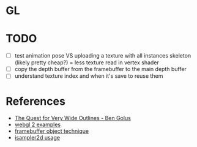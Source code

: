 # GL

# TODO

- [ ] test animation pose VS uploading a texture with all instances skeleton (likely pretty cheap?) = less texture read in vertex shader
- [ ] copy the depth buffer from the framebuffer to the main depth buffer
- [ ] understand texture index and when it's save to reuse them

# References

- [The Quest for Very Wide Outlines - Ben Golus](https://bgolus.medium.com/the-quest-for-very-wide-outlines-ba82ed442cd9)
- [webgl 2 examples](https://github.com/tsherif/webgl2examples)
- [framebuffer object technique](https://www.youtube.com/@osakaandrew/videos)
- [isampler2d usage](https://github.com/aadebdeb/Sample_WebGL2_IntegerTexture)
